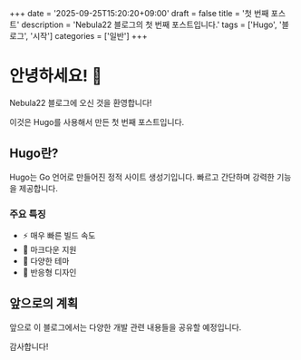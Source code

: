 +++
date = '2025-09-25T15:20:20+09:00'
draft = false
title = '첫 번째 포스트'
description = 'Nebula22 블로그의 첫 번째 포스트입니다.'
tags = ['Hugo', '블로그', '시작']
categories = ['일반']
+++

# 안녕하세요! 👋

Nebula22 블로그에 오신 것을 환영합니다!

이것은 Hugo를 사용해서 만든 첫 번째 포스트입니다. 

## Hugo란?

Hugo는 Go 언어로 만들어진 정적 사이트 생성기입니다. 빠르고 간단하며 강력한 기능을 제공합니다.

### 주요 특징

- ⚡ 매우 빠른 빌드 속도
- 📝 마크다운 지원
- 🎨 다양한 테마
- 📱 반응형 디자인

## 앞으로의 계획

앞으로 이 블로그에서는 다양한 개발 관련 내용들을 공유할 예정입니다.

감사합니다!
